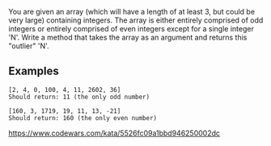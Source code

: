 You are given an array (which will have a length of at least 3, but could be very large) containing integers. The array is either entirely comprised of odd integers or entirely comprised of even integers except for a single integer 'N'. Write a method that takes the array as an argument and returns this "outlier" 'N'.

## Examples

    [2, 4, 0, 100, 4, 11, 2602, 36] 
    Should return: 11 (the only odd number) 
    
    [160, 3, 1719, 19, 11, 13, -21] 
    Should return: 160 (the only even number)

https://www.codewars.com/kata/5526fc09a1bbd946250002dc